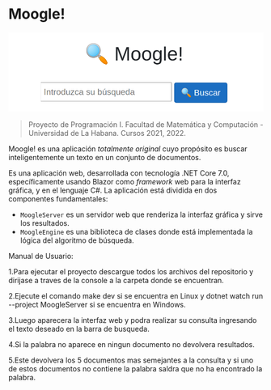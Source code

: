 # Moogle!

![](moogle.png)

> Proyecto de Programación I.
> Facultad de Matemática y Computación - Universidad de La Habana.
> Cursos 2021, 2022.

Moogle! es una aplicación *totalmente original* cuyo propósito es buscar inteligentemente un texto en un conjunto de documentos.

Es una aplicación web, desarrollada con tecnología .NET Core 7.0, específicamente usando Blazor como *framework* web para la interfaz gráfica, y en el lenguaje C#.
La aplicación está dividida en dos componentes fundamentales:

- `MoogleServer` es un servidor web que renderiza la interfaz gráfica y sirve los resultados.
- `MoogleEngine` es una biblioteca de clases donde está implementada la lógica del algoritmo de búsqueda.

Manual de Usuario:

1.Para ejecutar el proyecto descargue todos los archivos del repositorio y dirijase a traves de la console a la carpeta donde se encuentran.

2.Ejecute el comando make dev si se encuentra en Linux y dotnet watch run --project MoogleServer si se encuentra en Windows.

3.Luego aparecera la interfaz web y podra realizar su consulta ingresando el texto deseado en la barra de busqueda.

4.Si la palabra no aparece en ningun documento no devolvera resultados.

5.Este devolvera los 5 documentos mas semejantes a la consulta y si uno de estos documentos no contiene la palabra saldra que no ha encontrado la palabra.
